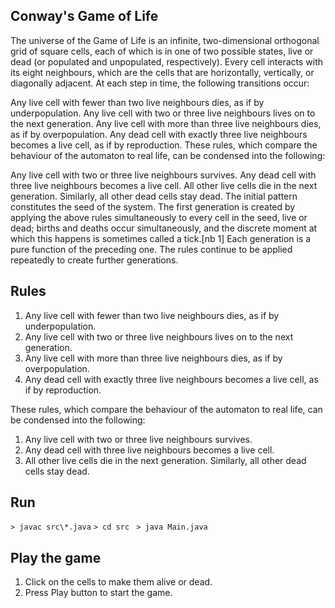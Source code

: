 ## Conway's Game of Life

The universe of the Game of Life is an infinite, two-dimensional orthogonal grid of square cells, each
of which is in one of two possible states, live or dead (or populated and unpopulated, respectively).
Every cell interacts with its eight neighbours, which are the cells that are horizontally, vertically,
or diagonally adjacent. At each step in time, the following transitions occur:

Any live cell with fewer than two live neighbours dies, as if by underpopulation.
Any live cell with two or three live neighbours lives on to the next generation.
Any live cell with more than three live neighbours dies, as if by overpopulation.
Any dead cell with exactly three live neighbours becomes a live cell, as if by reproduction.
These rules, which compare the behaviour of the automaton to real life, can be condensed into the following:

Any live cell with two or three live neighbours survives.
Any dead cell with three live neighbours becomes a live cell.
All other live cells die in the next generation. Similarly, all other dead cells stay dead.
The initial pattern constitutes the seed of the system. The first generation is created by applying the above rules
simultaneously to every cell in the seed, live or dead; births and deaths occur simultaneously, and the discrete
moment at which this happens is sometimes called a tick.[nb 1] Each generation is a pure function of the preceding
one. The rules continue to be applied repeatedly to create further generations.

## Rules

1.  Any live cell with fewer than two live neighbours dies, as if by underpopulation.
2.  Any live cell with two or three live neighbours lives on to the next generation.
3.  Any live cell with more than three live neighbours dies, as if by overpopulation.
4.  Any dead cell with exactly three live neighbours becomes a live cell, as if by reproduction.

These rules, which compare the behaviour of the automaton to real life, can be condensed into the following:

1.  Any live cell with two or three live neighbours survives.
2.  Any dead cell with three live neighbours becomes a live cell.
3.  All other live cells die in the next generation. Similarly, all other dead cells stay dead.

## Run

```> javac src\*.java```
```> cd src```
``` > java Main.java```

## Play the game

1.  Click on the cells to make them alive or dead.
2. Press Play button to start the game.